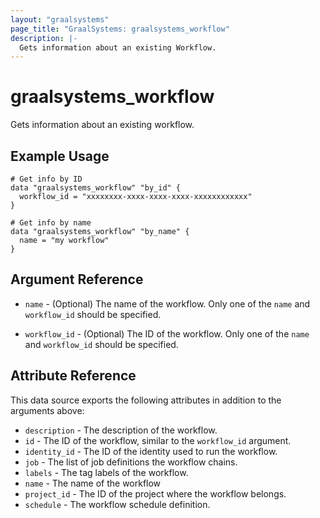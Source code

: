 ```yaml
---
layout: "graalsystems"
page_title: "GraalSystems: graalsystems_workflow"
description: |-
  Gets information about an existing Workflow.
---
```


# graalsystems_workflow

Gets information about an existing workflow.

## Example Usage

```hcl
# Get info by ID
data "graalsystems_workflow" "by_id" {
  workflow_id = "xxxxxxxx-xxxx-xxxx-xxxx-xxxxxxxxxxxx"
}
```

```hcl
# Get info by name
data "graalsystems_workflow" "by_name" {
  name = "my workflow"
}
```

## Argument Reference

- `name` - (Optional) The name of the workflow.
  Only one of the `name` and `workflow_id` should be specified.

- `workflow_id` - (Optional) The ID of the workflow.
  Only one of the `name` and `workflow_id` should be specified.

## Attribute Reference

This data source exports the following attributes in addition to the arguments above:

- `description` - The description of the workflow.
- `id` - The ID of the workflow, similar to the `workflow_id` argument.
- `identity_id` - The ID of the identity used to run the workflow.
- `job` - The list of job definitions the workflow chains.
- `labels` - The tag labels of the workflow.
- `name` - The name of the workflow
- `project_id` - The ID of the project where the workflow belongs.
- `schedule` - The workflow schedule definition.
